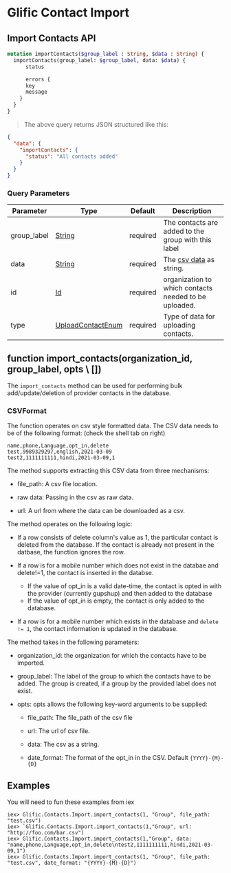 # Glific Contact Import

## Import Contacts API

```graphql
mutation importContacts($group_label : String, $data : String) {
  importContacts(group_label: $group_label, data: $data) {
      status

      errors {
      key
      message
    }
  }
}
```
> The above query returns JSON structured like this:

```json
{
  "data": {
    "importContacts": {
      "status": "All contacts added"
    }
  }
}
```
### Query Parameters

Parameter | Type | Default | Description
--------- | ---- | ------- | -----------
group_label | <a href="#string">String</a>  | required | The contacts are added to the group with this label
data | <a href="#string">String</a>  | required | The <a href="#csvformat">csv data</a> as string.
id | <a href="#id">Id</a>  | required | organization to which contacts needed to be uploaded.
type | <a href="#upload_contact_enum">UploadContactEnum</a>  | required | Type of data for uploading contacts.

## function import_contacts(organization_id, group_label, opts \\ [])

The `import_contacts` method can be used for performing bulk add/update/deletion of
provider contacts in the database.

### CSVFormat
The function operates on csv style formatted data. The CSV data needs to be of the following format:
(check the shell tab on right)

```shell
name,phone,Language,opt_in,delete
test,9989329297,english,2021-03-09
test2,1111111111,hindi,2021-03-09,1
```

The method supports extracting this CSV data from three mechanisms:

- file_path: A csv file location.

- raw data: Passing in the csv as raw data.

- url: A url from where the data can be downloaded as a csv.

The method operates on the following logic:

- If a row consists of delete column's value as 1, the particular contact is deleted from the database.
If the contact is already not present in the datbase, the function ignores the row.

- If a row is for a mobile number which does not exist in the databae and delete!=1, the contact is inserted in the databse.
  - If the value of opt_in is a valid date-time, the contact is opted in with the provider (currently gupshup)
  and then added to the database
  - If the value of opt_in is empty, the contact is only added to the database.

- If a row is for a mobile number which exists in the database and `delete != 1`, the contact information is updated in the database.


The method takes in the following parameters:

- organization_id: the organization for which the contacts have to be imported.

- group_label: The label of the group to which the contacts have to be added. The group is created,
if a group by the provided label does not exist.

- opts: opts allows the following key-word arguments to be supplied:
    - file_path: The file_path of the csv file

    - url: The url of csv file.

    - data: The csv as a string.

    - date_format: The format of the opt_in in the CSV. Default `{YYYY}-{M}-{D}`


## Examples

You will need to fun these examples from iex

```shell
iex> Glific.Contacts.Import.import_contacts(1, "Group", file_path: "test.csv")
iex> `Glific.Contacts.Import.import_contacts(1,"Group", url: "http://foo.com/bar.csv")
iex> Glific.Contacts.Import.import_contacts(1,"Group", data: "name,phone,Language,opt_in,delete\ntest2,1111111111,hindi,2021-03-09,1")
iex> Glific.Contacts.Import.import_contacts(1, "Group", file_path: "test.csv", date_format: "{YYYY}-{M}-{D}")
```
